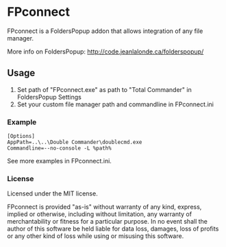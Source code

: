 <h1>FPconnect</h1>

FPconnect is a FoldersPopup addon that allows integration of any file manager.

More info on FoldersPopup: http://code.jeanlalonde.ca/folderspopup/

<h2>Usage</h2>

<ol>
<li>Set path of "FPconnect.exe" as path to "Total Commander" in FoldersPopup Settings</li>
<li>Set your custom file manager path and commandline in FPconnect.ini</li>
</ol>

<h3>Example</h3>

```
[Options]
AppPath=..\..\Double Commander\doublecmd.exe
Commandline=--no-console -L %path%
```
See more examples in FPconnect.ini.

<h3>License</h3>

Licensed under the MIT license.

FPconnect is provided "as-is" without warranty of any kind, express, implied or otherwise,
including without limitation, any warranty of merchantability or fitness for a particular purpose.
In no event shall the author of this software be held liable for data loss, damages,
loss of profits or any other kind of loss while using or misusing this software.